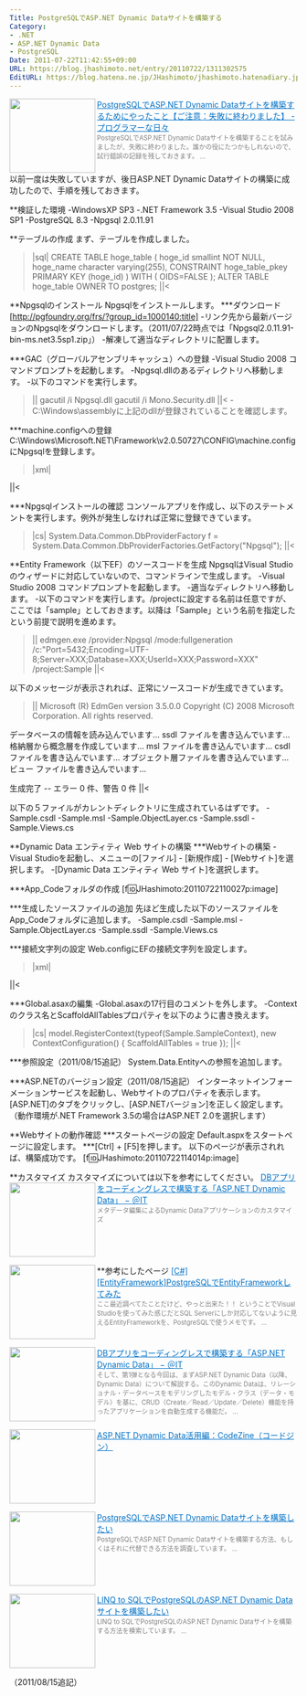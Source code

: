 ```yaml
---
Title: PostgreSQLでASP.NET Dynamic Dataサイトを構築する
Category:
- .NET
- ASP.NET Dynamic Data
- PostgreSQL
Date: 2011-07-22T11:42:55+09:00
URL: https://blog.jhashimoto.net/entry/20110722/1311302575
EditURL: https://blog.hatena.ne.jp/JHashimoto/jhashimoto.hatenadiary.jp/atom/entry/12921228815717257462
---
```


<a href="http://d.hatena.ne.jp/JHashimoto/20110709/1310090590" target="_blank" rel="nofollow"><img class="alignleft" align="left" border="0" src="http://capture.heartrails.com/150x130/shadow?http://d.hatena.ne.jp/JHashimoto/20110709/1310090590" alt="" width="150" height="130" /></a><a style="color:#0070C5;" href="http://d.hatena.ne.jp/JHashimoto/20110709/1310090590" target="_blank" rel="nofollow">PostgreSQLでASP.NET Dynamic Dataサイトを構築するためにやったこと【ご注意：失敗に終わりました】 - プログラマーな日々</a><a href="http://b.hatena.ne.jp/entry/http://d.hatena.ne.jp/JHashimoto/20110709/1310090590" target="_blank"><img border="0" src="http://b.hatena.ne.jp/entry/image/http://d.hatena.ne.jp/JHashimoto/20110709/1310090590" alt="" /></a><br><span style="color: #808080;font-size: 80%;">PostgreSQLでASP.NET Dynamic Dataサイトを構築することを試みましたが、失敗に終わりました。誰かの役にたつかもしれないので、試行錯誤の記録を残しておきます。 ...</span><br style="clear:both;" />
以前一度は失敗していますが、後日ASP.NET Dynamic Dataサイトの構築に成功したので、手順を残しておきます。

**検証した環境
-WindowsXP SP3
-.NET Framework 3.5
-Visual Studio 2008 SP1
-PostgreSQL 8.3
-Npgsql 2.0.11.91

**テーブルの作成
まず、テーブルを作成しました。
>|sql|
CREATE TABLE hoge_table (
  hoge_id smallint NOT NULL,
  hoge_name character varying(255),
  CONSTRAINT hoge_table_pkey PRIMARY KEY (hoge_id)
)
WITH (
  OIDS=FALSE
);
ALTER TABLE hoge_table OWNER TO postgres;
||<

**Npgsqlのインストール
Npgsqlをインストールします。
***ダウンロード
[http://pgfoundry.org/frs/?group_id=1000140:title]
-リンク先から最新バージョンのNpgsqlをダウンロードします。（2011/07/22時点では「Npgsql2.0.11.91-bin-ms.net3.5sp1.zip」）
-解凍して適当なディレクトリに配置します。

***GAC（グローバルアセンブリキャッシュ）への登録
-Visual Studio 2008 コマンドプロンプトを起動します。
-Npgsql.dllのあるディレクトリへ移動します。
-以下のコマンドを実行します。
>||
gacutil /i Npgsql.dll
gacutil /i Mono.Security.dll
||<
-C:\Windows\assemblyに上記のdllが登録されていることを確認します。

***machine.configへの登録
C:\Windows\Microsoft.NET\Framework\v2.0.50727\CONFIG\machine.configにNpgsqlを登録します。
>|xml|
<configuration>  
  <!-- 省略 -->  
  </system.data>  
    <DbProviderFactories>  
      <!-- 省略 -->  
      <!-- Versionは、GACに登録したNpgsql.dllのバージョンに合わせること -->  
      <add
        name="Npgsql Data Provider"
        invariant="Npgsql"
        description=".Net Framework Data Provider for Postgresql Server"
        type="Npgsql.NpgsqlFactory, Npgsql, Version=2.0.11.91, Culture=neutral, PublicKeyToken=5d8b90d52f46fda7" />  
    </DbProviderFactories>  
  </system.data>  
  <!-- 省略 -->  
</configuration>
||<

***Npgsqlインストールの確認
コンソールアプリを作成し、以下のステートメントを実行します。例外が発生しなければ正常に登録できています。
>|cs|
System.Data.Common.DbProviderFactory f = System.Data.Common.DbProviderFactories.GetFactory("Npgsql");
||<

**Entity Framework（以下EF）のソースコードを生成
NpgsqlはVisual Studioのウィザードに対応していないので、コマンドラインで生成します。
-Visual Studio 2008 コマンドプロンプトを起動します。
-適当なディレクトリへ移動します。
-以下のコマンドを実行します。/projectに設定する名前は任意ですが、ここでは「sample」としておきます。以降は「Sample」という名前を指定したという前提で説明を進めます。
>||
edmgen.exe /provider:Npgsql /mode:fullgeneration /c:"Port=5432;Encoding=UTF-8;Server=XXX;Database=XXX;UserId=XXX;Password=XXX" /project:Sample
||<

以下のメッセージが表示されれば、正常にソースコードが生成できています。
>||
Microsoft (R) EdmGen version 3.5.0.0
Copyright (C) 2008 Microsoft Corporation. All rights reserved.

データベースの情報を読み込んでいます...
ssdl ファイルを書き込んでいます...
格納層から概念層を作成しています...
msl ファイルを書き込んでいます...
csdl ファイルを書き込んでいます...
オブジェクト層ファイルを書き込んでいます...
ビュー ファイルを書き込んでいます...

生成完了 -- エラー 0 件、警告 0 件
||<

以下の５ファイルがカレントディレクトリに生成されているはずです。
-Sample.csdl
-Sample.msl
-Sample.ObjectLayer.cs
-Sample.ssdl
-Sample.Views.cs

**Dynamic Data エンティティ Web サイトの構築
***Webサイトの構築
-Visual Studioを起動し、メニューの[ファイル] - [新規作成] - [Webサイト]を選択します。
-[Dynamic Data エンティティ Web サイト]を選択します。

***App_Codeフォルダの作成
[f:id:JHashimoto:20110722110027p:image]

***生成したソースファイルの追加
先ほど生成した以下のソースファイルをApp_Codeフォルダに追加します。
-Sample.csdl
-Sample.msl
-Sample.ObjectLayer.cs
-Sample.ssdl
-Sample.Views.cs

***接続文字列の設定
Web.configにEFの接続文字列を設定します。
>|xml|
<configuration>
  <!-- 省略 -->
  <connectionStrings>
    <add
        name="SampleContext"
        connectionString="metadata=~/App_Code/Sample.csdl|~/App_Code/Sample.msl|~/App_Code/Sample.ssdl;provider=Npgsql;provider connection string=&quot;Server=XXX;Port=5432;UserID=XXX;Password=XXX;Database=XXX&quot;"
        providerName="System.Data.EntityClient"/>
  </connectionStrings>
  <!-- 省略 -->
</configuration>
||<

***Global.asaxの編集
-Global.asaxの17行目のコメントを外します。
-Contextのクラス名とScaffoldAllTablesプロパティを以下のように書き換えます。
>|cs|
model.RegisterContext(typeof(Sample.SampleContext), new ContextConfiguration() { ScaffoldAllTables = true });
||<

***参照設定（2011/08/15追記）
System.Data.Entityへの参照を追加します。

***ASP.NETのバージョン設定（2011/08/15追記）
インターネットインフォーメーションサービスを起動し、Webサイトのプロパティを表示します。[ASP.NET]のタブをクリックし、[ASP.NETバージョン]を正しく設定します。（動作環境が.NET Framework 3.5の場合はASP.NET 2.0を選択します）

**Webサイトの動作確認
***スタートページの設定
Default.aspxをスタートページに設定します。
***[Ctrl] + [F5]を押します。
以下のページが表示されれば、構築成功です。
[f:id:JHashimoto:20110722114014p:image]

**カスタマイズ
カスタマイズについては以下を参考にしてください。
<a href="http://www.atmarkit.co.jp/fdotnet/special/vs2008sp1dd/vs2008sp1dd_03.html" target="_blank"><img class="alignleft" align="left" border="0" src="http://capture.heartrails.com/150x130/shadow?http://www.atmarkit.co.jp/fdotnet/special/vs2008sp1dd/vs2008sp1dd_03.html" alt="" width="150" height="130" /></a><a style="color:#0070C5;" href="http://www.atmarkit.co.jp/fdotnet/special/vs2008sp1dd/vs2008sp1dd_03.html" target="_blank">DBアプリをコーディングレスで構築する「ASP.NET Dynamic Data」 − ＠IT</a><a href="http://b.hatena.ne.jp/entry/http://www.atmarkit.co.jp/fdotnet/special/vs2008sp1dd/vs2008sp1dd_03.html" target="_blank"><img border="0" src="http://b.hatena.ne.jp/entry/image/http://www.atmarkit.co.jp/fdotnet/special/vs2008sp1dd/vs2008sp1dd_03.html" alt="" /></a><br><span style="color: #808080;font-size: 80%;">メタデータ編集によるDynamic Dataアプリケーションのカスタマイズ</span><br style="clear:both;" />

**参考にしたページ
<a href="http://blogs.wankuma.com/kazuki/archive/2009/04/06/170812.aspx" target="_blank"><img class="alignleft" align="left" border="0" src="http://capture.heartrails.com/150x130/shadow?http://blogs.wankuma.com/kazuki/archive/2009/04/06/170812.aspx" alt="" width="150" height="130" /></a><a style="color:#0070C5;" href="http://blogs.wankuma.com/kazuki/archive/2009/04/06/170812.aspx" target="_blank">[C#][EntityFramework]PostgreSQLでEntityFrameworkしてみた</a><a href="http://b.hatena.ne.jp/entry/http://blogs.wankuma.com/kazuki/archive/2009/04/06/170812.aspx" target="_blank"><img border="0" src="http://b.hatena.ne.jp/entry/image/http://blogs.wankuma.com/kazuki/archive/2009/04/06/170812.aspx" alt="" /></a><br><span style="color: #808080;font-size: 80%;">ここ最近調べてたことだけど、やっと出来た！！ ということでVisual Studioを使ってみた感じだとSQL Serverにしか対応してないように見えるEntityFrameworkを、PostgreSQLで使うメモです。 ...</span><br style="clear:both;" />

<a href="http://www.atmarkit.co.jp/fdotnet/special/vs2008sp1dd/vs2008sp1dd_01.html" target="_blank"><img class="alignleft" align="left" border="0" src="http://capture.heartrails.com/150x130/shadow?http://www.atmarkit.co.jp/fdotnet/special/vs2008sp1dd/vs2008sp1dd_01.html" alt="" width="150" height="130" /></a><a style="color:#0070C5;" href="http://www.atmarkit.co.jp/fdotnet/special/vs2008sp1dd/vs2008sp1dd_01.html" target="_blank">DBアプリをコーディングレスで構築する「ASP.NET Dynamic Data」 − ＠IT</a><a href="http://b.hatena.ne.jp/entry/http://www.atmarkit.co.jp/fdotnet/special/vs2008sp1dd/vs2008sp1dd_01.html" target="_blank"><img border="0" src="http://b.hatena.ne.jp/entry/image/http://www.atmarkit.co.jp/fdotnet/special/vs2008sp1dd/vs2008sp1dd_01.html" alt="" /></a><br><span style="color: #808080;font-size: 80%;">そして、第1弾となる今回は、まずASP.NET Dynamic Data（以降、Dynamic Data）について解説する。このDynamic Dataは、リレーショナル・データベースをモデリングしたモデル・クラス（データ・モデル）を基に、CRUD（Create／Read／Update／Delete）機能を持ったアプリケーションを自動生成する機能だ。 ...</span><br style="clear:both;" />

<a href="http://codezine.jp/article/corner/401" target="_blank"><img class="alignleft" align="left" border="0" src="http://capture.heartrails.com/150x130/shadow?http://codezine.jp/article/corner/401" alt="" width="150" height="130" /></a><a style="color:#0070C5;" href="http://codezine.jp/article/corner/401" target="_blank">ASP.NET Dynamic Data活用編：CodeZine（コードジン）</a><a href="http://b.hatena.ne.jp/entry/http://codezine.jp/article/corner/401" target="_blank"><img border="0" src="http://b.hatena.ne.jp/entry/image/http://codezine.jp/article/corner/401" alt="" /></a><br style="clear:both;" />

<a href="http://social.msdn.microsoft.com/Forums/ja-JP/e908643a-1f21-416c-ae11-6de4f3bf7f4c/postgresqlaspnet-dynamic-data?forum=aspnetja" target="_blank"><img class="alignleft" align="left" border="0" src="http://capture.heartrails.com/150x130/shadow?http://social.msdn.microsoft.com/Forums/ja-JP/e908643a-1f21-416c-ae11-6de4f3bf7f4c/postgresqlaspnet-dynamic-data?forum=aspnetja" alt="" width="150" height="130" /></a><a style="color:#0070C5;" href="http://social.msdn.microsoft.com/Forums/ja-JP/e908643a-1f21-416c-ae11-6de4f3bf7f4c/postgresqlaspnet-dynamic-data?forum=aspnetja" target="_blank">PostgreSQLでASP.NET Dynamic Dataサイトを構築したい</a><a href="http://b.hatena.ne.jp/entry/http://social.msdn.microsoft.com/Forums/ja-JP/e908643a-1f21-416c-ae11-6de4f3bf7f4c/postgresqlaspnet-dynamic-data?forum=aspnetja" target="_blank"><img border="0" src="http://b.hatena.ne.jp/entry/image/http://social.msdn.microsoft.com/Forums/ja-JP/e908643a-1f21-416c-ae11-6de4f3bf7f4c/postgresqlaspnet-dynamic-data?forum=aspnetja" alt="" /></a><br><span style="color: #808080;font-size: 80%;">PostgreSQLでASP.NET Dynamic Dataサイトを構築する方法、もしくはそれに代替できる方法を調査しています。 ...</span><br style="clear:both;" />

<a href="http://social.msdn.microsoft.com/Forums/ja-JP/def10e44-4e4a-475d-b8d8-3d4577e4f0ba/linq-to-sqlpostgresqlaspnet-dynamic-data?forum=aspnetja" target="_blank"><img class="alignleft" align="left" border="0" src="http://capture.heartrails.com/150x130/shadow?http://social.msdn.microsoft.com/Forums/ja-JP/def10e44-4e4a-475d-b8d8-3d4577e4f0ba/linq-to-sqlpostgresqlaspnet-dynamic-data?forum=aspnetja" alt="" width="150" height="130" /></a><a style="color:#0070C5;" href="http://social.msdn.microsoft.com/Forums/ja-JP/def10e44-4e4a-475d-b8d8-3d4577e4f0ba/linq-to-sqlpostgresqlaspnet-dynamic-data?forum=aspnetja" target="_blank">LINQ to SQLでPostgreSQLのASP.NET Dynamic Dataサイトを構築したい</a><a href="http://b.hatena.ne.jp/entry/http://social.msdn.microsoft.com/Forums/ja-JP/def10e44-4e4a-475d-b8d8-3d4577e4f0ba/linq-to-sqlpostgresqlaspnet-dynamic-data?forum=aspnetja" target="_blank"><img border="0" src="http://b.hatena.ne.jp/entry/image/http://social.msdn.microsoft.com/Forums/ja-JP/def10e44-4e4a-475d-b8d8-3d4577e4f0ba/linq-to-sqlpostgresqlaspnet-dynamic-data?forum=aspnetja" alt="" /></a><br><span style="color: #808080;font-size: 80%;">LINQ to SQLでPostgreSQLのASP.NET Dynamic Dataサイトを構築する方法を模索しています。 ...</span><br style="clear:both;" />

（2011/08/15追記）
